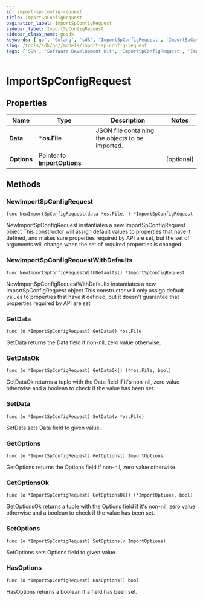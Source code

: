 ```yaml
---
id: import-sp-config-request
title: ImportSpConfigRequest
pagination_label: ImportSpConfigRequest
sidebar_label: ImportSpConfigRequest
sidebar_class_name: gosdk
keywords: ['go', 'Golang', 'sdk', 'ImportSpConfigRequest', 'ImportSpConfigRequest'] 
slug: /tools/sdk/go//models/import-sp-config-request
tags: ['SDK', 'Software Development Kit', 'ImportSpConfigRequest', 'ImportSpConfigRequest']
---
```


# ImportSpConfigRequest

## Properties

Name | Type | Description | Notes
------------ | ------------- | ------------- | -------------
**Data** | ***os.File** | JSON file containing the objects to be imported. | 
**Options** | Pointer to [**ImportOptions**](import-options) |  | [optional] 

## Methods

### NewImportSpConfigRequest

`func NewImportSpConfigRequest(data *os.File, ) *ImportSpConfigRequest`

NewImportSpConfigRequest instantiates a new ImportSpConfigRequest object
This constructor will assign default values to properties that have it defined,
and makes sure properties required by API are set, but the set of arguments
will change when the set of required properties is changed

### NewImportSpConfigRequestWithDefaults

`func NewImportSpConfigRequestWithDefaults() *ImportSpConfigRequest`

NewImportSpConfigRequestWithDefaults instantiates a new ImportSpConfigRequest object
This constructor will only assign default values to properties that have it defined,
but it doesn't guarantee that properties required by API are set

### GetData

`func (o *ImportSpConfigRequest) GetData() *os.File`

GetData returns the Data field if non-nil, zero value otherwise.

### GetDataOk

`func (o *ImportSpConfigRequest) GetDataOk() (**os.File, bool)`

GetDataOk returns a tuple with the Data field if it's non-nil, zero value otherwise
and a boolean to check if the value has been set.

### SetData

`func (o *ImportSpConfigRequest) SetData(v *os.File)`

SetData sets Data field to given value.


### GetOptions

`func (o *ImportSpConfigRequest) GetOptions() ImportOptions`

GetOptions returns the Options field if non-nil, zero value otherwise.

### GetOptionsOk

`func (o *ImportSpConfigRequest) GetOptionsOk() (*ImportOptions, bool)`

GetOptionsOk returns a tuple with the Options field if it's non-nil, zero value otherwise
and a boolean to check if the value has been set.

### SetOptions

`func (o *ImportSpConfigRequest) SetOptions(v ImportOptions)`

SetOptions sets Options field to given value.

### HasOptions

`func (o *ImportSpConfigRequest) HasOptions() bool`

HasOptions returns a boolean if a field has been set.


